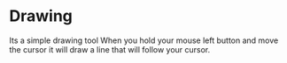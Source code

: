 # Drawing
Its a simple drawing tool
When you hold your mouse left button and move the cursor it will draw a line that will follow your cursor. 

